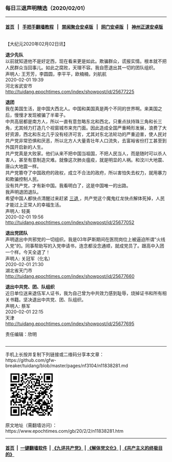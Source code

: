 ### 每日三退声明精选（2020/02/01）
------------------------

#### [首页](https://github.com/gfw-breaker/banned-news1/blob/master/README.md) &nbsp;&nbsp;|&nbsp;&nbsp; [手把手翻墙教程](https://github.com/gfw-breaker/guides/wiki) &nbsp;&nbsp;|&nbsp;&nbsp; [禁闻聚合安卓版](https://github.com/gfw-breaker/bn-android) &nbsp;&nbsp;|&nbsp;&nbsp; [网门安卓版](https://github.com/oGate2/oGate) &nbsp;&nbsp;|&nbsp;&nbsp; [神州正道安卓版](https://github.com/SzzdOgate/update) 



<div class="column" id="artbody" itemprop="articleBody">
 <!-- article content begin -->
 <p>
  【大纪元2020年02月02日讯】
 </p>
 <p>
  <strong>
   退少先队
  </strong>
  <br/>
  以前就知道他不是好定西，现在看来更是如此。欺骗群众，谎报实情。根本就不把人民群众当回事儿。如此之腐败，天理不容。我自愿退出其一切的团队组织。
  <br/>
  声明人: 王芳芳，李圆圆，李平平，欧楠楠，刘航航
  <br/>
  2020-02-01 19:39
  <br/>
  河北省武安市
  <br/>
  <a href="http://tuidang.epochtimes.com/index/showpost/id/25677225">
   http://tuidang.epochtimes.com/index/showpost/id/25677225
  </a>
 </p>
 <p>
  <strong>
   退团
  </strong>
  <br/>
  我在美国生活，是中国大西北人。中国和美国真是两个不同的世界啊。来美国之后，慢慢才发现被骗了半辈子。
  <br/>
  中共高层都是南方人，所以一直有意忽略东北和西北，只重点扶持珠三角和长三角，尤其倾力打造几个视窗城市来充门面。因此造成全国严重畸形发展，浪费了大好资源，西北和东北几乎没有经济可言，尤其对东北法轮功的严重迫害，使人民对共产党非常恐惧和厌恶，所以北方人大量青壮年人口流失，去富裕省份打工甚至到外国开启新的人生。
  <br/>
  共产党真是大败家。他们从来不把中国当祖国，不把人民当人，而是随时可以杀人害人，甚至有意制造灾难。就像这次肺炎瘟疫，就是明显的人祸。和汶川大地震、唐山大地震一样。
  <br/>
  共产党篡夺了中国政府的政权，成立不合法的政府，所以害怕失去权力，就用暴力和欺骗控制人民。
  <br/>
  没有共产党，才有新中国。我看明白了，这是中国唯一的出路。
  <br/>
  我声明退团退队。
  <br/>
  希望中国人都快点清醒过来赶紧
  <a href="https://www.epochtimes.com/gb/tag/%E4%B8%89%E9%80%80.html">
   三退
  </a>
  ，共产党这个魔鬼红龙快点解体死掉，人民才能过上正常人的幸福生活。
  <br/>
  声明人: 轻美
  <br/>
  2020-02-01 19:56
  <br/>
  <a href="http://tuidang.epochtimes.com/index/showpost/id/25677052">
   http://tuidang.epochtimes.com/index/showpost/id/25677052
  </a>
 </p>
 <p>
  <strong>
   退出党团队
  </strong>
  <br/>
  声明退出中共邪党的一切组织。我是03年萨斯期间在医院岗位上被逼迫所谓“火线入党”的。同事帮助写的入党申请书，连念都没念通顺，就成党员了。跟高中入团一个样。今天全退了！
  <br/>
  声明人: 关冠军（化名）
  <br/>
  2020-02-01 21:30
  <br/>
  湖北省天门市
  <br/>
  <a href="http://tuidang.epochtimes.com/index/showpost/id/25677660">
   http://tuidang.epochtimes.com/index/showpost/id/25677660
  </a>
 </p>
 <p>
  <strong>
   退出中共党、团、队组织
  </strong>
  <br/>
  近日单位送来退伍军人证书，我为自己曾为中共效力感到耻辱，烧掉证书和所有相关书籍。坚决退出中共党、团、队组织。
  <br/>
  声明人: 蔡军
  <br/>
  2020-02-01 22:15
  <br/>
  天津
  <br/>
  <a href="http://tuidang.epochtimes.com/index/showpost/id/25677695">
   http://tuidang.epochtimes.com/index/showpost/id/25677695
  </a>
 </p>
 <p>
  责任编辑：欣明
  <strong>
   <br/>
  </strong>
 </p>
 <!-- article content end -->
 <div id="below_article_ad">
  <div id="below_article_ad_inner">
  </div>
 </div>
</div>

<hr/>
手机上长按并复制下列链接或二维码分享本文章：<br/>
https://github.com/gfw-breaker/tuidang/blob/master/pages/nf3104/n11838281.md <br/>
<a href='https://github.com/gfw-breaker/tuidang/blob/master/pages/nf3104/n11838281.md'><img src='https://github.com/gfw-breaker/tuidang/blob/master/pages/nf3104/n11838281.md.png'/></a> <br/>
原文地址（需翻墙访问）：https://www.epochtimes.com/gb/20/2/2/n11838281.htm


------------------------
#### [首页](https://github.com/gfw-breaker/banned-news/blob/master/README.md) &nbsp;|&nbsp; [一键翻墙软件](https://github.com/gfw-breaker/nogfw/blob/master/README.md) &nbsp;| [《九评共产党》](https://github.com/gfw-breaker/9ping.md/blob/master/README.md#九评之一评共产党是什么) | [《解体党文化》](https://github.com/gfw-breaker/jtdwh.md/blob/master/README.md) | [《共产主义的终极目的》](https://github.com/gfw-breaker/gczydzjmd.md/blob/master/README.md)


<img src='http://gfw-breaker.win/tuidang/pages/nf3104/n11838281.md' width='0px' height='0px'/>
